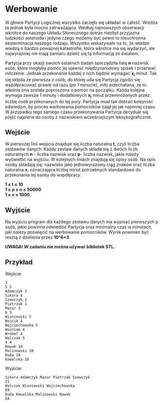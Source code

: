 # Werbowanie

W głowie Partycji Logicznej wszystko zaczęło się układać w całość. Wiedza ta jednak była mocno zatrważająca. Według najnowszych obserwacji wkrótce do naszego Układu Słonecznego dotrze niezbyt przyjazna ludzkości asteroida i jedyne czego możemy być pewni to nieuchronna eksterminacja naszego rodzaju. Wszystko wskazywało na to, że władze wiedzą o bardzo poważnej katastrofie, która wkrótce ma się wydarzyć, ale najwyraźniej nie mają zamiaru dzielić się tą informacją ze światem.

Partycja przy okazji swoich ostatnich badań sporządziła listę **n** nazwisk osób, które mogłyby pomóc jej ujawnić międzynarodowy spisek i przerwać milczenie. Jednak przekonanie każdej z nich będzie wymagać **x<sub>i</sub>** minut. Tak się składa że pierwsza z osób, do której uda się Partycja zgodzi się współpracować prawie od razu (po 1 minucie), miło połechatana, że to właśnie ona została poproszona o pomoc na początku. Każda kolejna wymaga zawsze 1 minuty i dodatkowych **x<sub>i</sub>** minut przemnożonych przez liczbę osób przekonanych do tej pory. Partycja musi tak dobrać kolejność odwiedzin, by proces werbowania pomocników zajął jej jak najmniej czasu. W przypadku tego samego czasu przekonywania Partycja decyduje się pójść najpierw do osoby z nazwiskiem wcześniejszym leksykograficznie.

## Wejście
W pierwszej linii wejścia znajduje się liczba naturalna **t**, czyli liczba zestawów danych. Każdy zestaw danych składa się z dwóch liczb naturalnych **n** - liczba nazwisk oraz **p**- liczba nazwisk, jakie należy wyświetlić na wyjściu. W kolejnych liniach znajdują się opisy osób. Na opis osoby składają się: nazwisko jako jednowyrazowy ciąg znaków oraz liczba naturalna **x**, oznaczająca liczbę minut potrzebnych standardowo do przekonania tej osoby do współpracy.

**1 ≤ t ≤ 10 <br>
1 ≤ p ≤ n ≤ 50000 <br>
1 ≤ x ≤ 1000**

## Wyjście
Na wyjściu program dla każdego zestawu danych ma wypisać pierwszych p osób, jakie powinna odwiedzić Partycja oraz minimalny czas w minutach, jaki należy poświęcić na werbowanie pomocników. Wynik powinien być resztą z dzielenia przez **10^6+3**.

**UWAGA! W zadaniu nie można używać bibliotek STL.**

## Przykład
Wejście:
```
3
5 5
Adamczyk 3
Sikora 4
Szewczyk 1 
Pietrzak 1
Mazur 3
6 3
Wisniewski 5 
Wojcik 4 
Wojciechowska 5 
Wozniak 4 
Wrobel 4 
Walczak 5
4 4
Nowak 10 
Malinowski 10 
Duda 10 
Kowalska 10
```
Wyjście:
```
Sikora Adamczyk Mazur Pietrzak Szewczyk
21
Walczak Wisniewski Wojciechowska
69
Duda Kowalska Malinowski Nowak
64
```